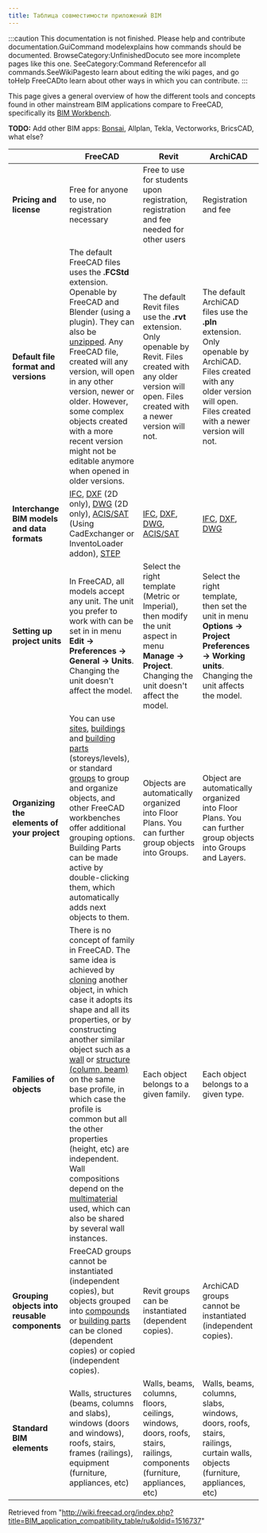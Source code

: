 ```yaml
---
title: Таблица совместимости приложений BIM
---
```

:::caution
This documentation is not finished. Please help and contribute documentation.GuiCommand modelexplains how commands should be documented. BrowseCategory:UnfinishedDocuto see more incomplete pages like this one. SeeCategory:Command Referencefor all commands.SeeWikiPagesto learn about editing the wiki pages, and go toHelp FreeCADto learn about other ways in which you can contribute.
:::

This page gives a general overview of how the different tools and concepts found in other mainstream BIM applications compare to FreeCAD, specifically its [BIM Workbench](/BIM_Workbench "BIM Workbench").

**TODO:** Add other BIM apps: [Bonsai](https://bonsaibim.org/), Allplan, Tekla, Vectorworks, BricsCAD, what else?

|  | FreeCAD | Revit | ArchiCAD |
| --- | --- | --- | --- |
| **Pricing and license** | Free for anyone to use, no registration necessary | Free to use for students upon registration, registration and fee needed for other users | Registration and fee |
| **Default file format and versions** | The default FreeCAD files uses the **.FCStd** extension. Openable by FreeCAD and Blender (using a plugin). They can also be [unzipped](/File_Format_FCStd "File Format FCStd"). Any FreeCAD file, created will any version, will open in any other version, newer or older. However, some complex objects created with a more recent version might not be editable anymore when opened in older versions. | The default Revit files use the **.rvt** extension. Only openable by Revit. Files created with any older version will open. Files created with a newer version will not. | The default ArchiCAD files use the **.pln** extension. Only openable by ArchiCAD. Files created with any older version will open. Files created with a newer version will not. |
| **Interchange BIM models and data formats** | [IFC](https://en.wikipedia.org/wiki/Industry_Foundation_Classes), [DXF](https://en.wikipedia.org/wiki/AutoCAD_DXF) (2D only), [DWG](https://en.wikipedia.org/wiki/.dwg) (2D only), [ACIS/SAT](https://en.wikipedia.org/wiki/ACIS) (Using CadExchanger or InventoLoader addon), [STEP](https://en.wikipedia.org/wiki/ISO_10303-21) | [IFC](https://en.wikipedia.org/wiki/Industry_Foundation_Classes), [DXF](https://en.wikipedia.org/wiki/AutoCAD_DXF), [DWG](https://en.wikipedia.org/wiki/.dwg), [ACIS/SAT](https://en.wikipedia.org/wiki/ACIS) | [IFC](https://en.wikipedia.org/wiki/Industry_Foundation_Classes), [DXF](https://en.wikipedia.org/wiki/AutoCAD_DXF), [DWG](https://en.wikipedia.org/wiki/.dwg) |
| **Setting up project units** | In FreeCAD, all models accept any unit. The unit you prefer to work with can be set in in menu **Edit -> Preferences -> General -> Units**. Changing the unit doesn't affect the model. | Select the right template (Metric or Imperial), then modify the unit aspect in menu **Manage -> Project**. Changing the unit doesn't affect the model. | Select the right template, then set the unit in menu **Options -> Project Preferences -> Working units**. Changing the unit affects the model. |
| **Organizing the elements of your project** | You can use [sites](/Arch_Site "Arch Site"), [buildings](/Arch_Building "Arch Building") and [building parts](/Arch_BuildingPart "Arch BuildingPart") (storeys/levels), or standard [groups](/Std_Group "Std Group") to group and organize objects, and other FreeCAD workbenches offer additional grouping options. Building Parts can be made active by double-clicking them, which automatically adds next objects to them. | Objects are automatically organized into Floor Plans. You can further group objects into Groups. | Object are automatically organized into Floor Plans. You can further group objects into Groups and Layers. |
| **Families of objects** | There is no concept of family in FreeCAD. The same idea is achieved by [cloning](/Draft_Clone "Draft Clone") another object, in which case it adopts its shape and all its properties, or by constructing another similar object such as a [wall](/Arch_Wall "Arch Wall") or [structure (column, beam)](/Arch_Structure "Arch Structure") on the same base profile, in which case the profile is common but all the other properties (height, etc) are independent. Wall compositions depend on the [multimaterial](/Arch_MultiMaterial "Arch MultiMaterial") used, which can also be shared by several wall instances. | Each object belongs to a given family. | Each object belongs to a given type. |
| **Grouping objects into reusable components** | FreeCAD groups cannot be instantiated (independent copies), but objects grouped into [compounds](/Part_Compound "Part Compound") or [building parts](/Arch_BuildingPart "Arch BuildingPart") can be cloned (dependent copies) or copied (independent copies). | Revit groups can be instantiated (dependent copies). | ArchiCAD groups cannot be instantiated (independent copies). |
| **Standard BIM elements** | Walls, structures (beams, columns and slabs), windows (doors and windows), roofs, stairs, frames (railings), equipment (furniture, appliances, etc) | Walls, beams, columns, floors, ceilings, windows, doors, roofs, stairs, railings, components (furniture, appliances, etc) | Walls, beams, columns, slabs, windows, doors, roofs, stairs, railings, curtain walls, objects (furniture, appliances, etc) |

Retrieved from "<http://wiki.freecad.org/index.php?title=BIM_application_compatibility_table/ru&oldid=1516737>"